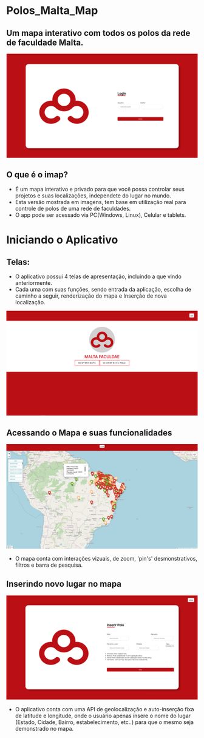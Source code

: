 # Polos_Malta_Map

## Um mapa interativo com todos os polos da rede de faculdade Malta.

![Imap](static/assets/imagens%20publicas/inicio.PNG)

## O que é o imap?
- É um mapa interativo e privado para que você possa controlar seus projetos e suas localizações, independete do lugar no mundo.
- Esta versão mostrada em imagens, tem base em utilização real para controle de polos de uma rede de faculdades.
- O app pode ser acessado via PC(Windows, Linux), Celular e tablets.

# Iniciando o Aplicativo

## Telas:
- O aplicativo possui 4 telas de apresentação, incluindo a que vindo anteriormente.
- Cada uma com suas funções, sendo entrada da aplicação, escolha de caminho a seguir, renderização do mapa e Inserção de nova localização.

![Olhando por dentro da aplicação](static/assets/imagens%20publicas/home.PNG)

## Acessando o Mapa e suas funcionalidades

![Mapa de polos](static/assets/imagens%20publicas/mapa.PNG)

- O mapa conta com interações vizuais, de zoom, 'pin's' desmonstrativos, filtros e barra de pesquisa.

## Inserindo novo lugar no mapa

![Inserção de localidade](static/assets/imagens%20publicas/insercao.PNG)

- O aplicativo conta com uma API de geolocalização e auto-inserção fixa de latitude e longitude, onde o usuário apenas insere o nome do lugar (Estado, Cidade, Bairro, estabelecimento, etc..) para que o mesmo seja demonstrado no mapa.